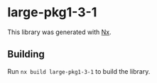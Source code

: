 # large-pkg1-3-1

This library was generated with [Nx](https://nx.dev).

## Building

Run `nx build large-pkg1-3-1` to build the library.
